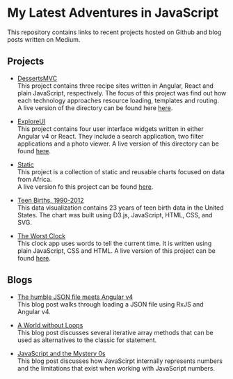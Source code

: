 # My Latest Adventures in JavaScript
This repository contains links to recent projects hosted on Github and blog posts written on Medium.  
  
  
## Projects  
* [DessertsMVC](https://github.com/sarafec/dessertsMVC)  
This project contains three recipe sites written in Angular, React and plain JavaScript, respectively. The focus of this project was find out how each technology approaches resource loading, templates and routing.  
A live version of the directory can be found here [here](https://sarafec.github.io/dessertsMVC/).  
  
* [ExploreUI](https://github.com/sarafec/exploreUI)  
This project contains four user interface widgets written in either Angular v4 or React. They include a search application, two filter applications and a photo viewer. 
A live version of this directory can be found [here](https://sarafec.github.io/exploreUI/).  
  
* [Static](https://github.com/sarafec/static)  
This project is a collection of static and reusable charts focused on data from Africa.  
A live version fo this project can be found [here](https://sarafec.github.io/static/).  
  
* [Teen Births, 1990-2012](https://bl.ocks.org/sarafec/287bc9628a723d70285178ff9b2a718a)   
This data visualization contains 23 years of teen birth data in the United States. The chart was built using D3.js, JavaScript, HTML, CSS, and SVG.     
  
* [The Worst Clock](https://github.com/sarafec/theWorstClock)  
This clock app uses words to tell the current time. It is written using plain JavaScript, CSS and HTML.
A live version of this project can be found [here](https://sarafec.github.io/theWorstClock/).
  
  
## Blogs  
* [The humble JSON file meets Angular v4](https://medium.com/@sarafecadu/the-humble-json-file-meets-angular-v4-6b8ae861b018)  
This blog post walks through loading a JSON file using RxJS and Angular v4.  
  
* [A World without Loops](https://medium.com/@sarafecadu/a-world-without-loops-f8f65a30c82d)  
This blog post discusses several iterative array methods that can be used as alternatives to the classic for statement.  
  
* [JavaScript and the Mystery 0s](https://medium.com/@sarafecadu/javascript-numbers-and-the-mystery-0s-b087c5cf21e2)  
This blog post discusses how JavaScirpt internally represents numbers and the limitations that exist when working with JavaScript numbers.